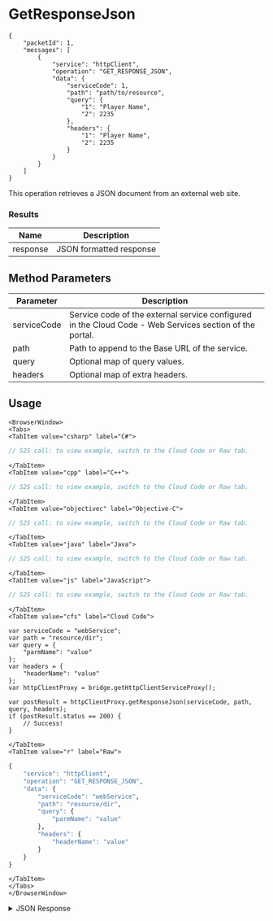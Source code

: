 # GetResponseJson

```
{
    "packetId": 1,
    "messages": [
        {
            "service": "httpClient",
            "operation": "GET_RESPONSE_JSON",
            "data": {
                "serviceCode": 1,
                "path": "path/to/resource",
                "query": {
                    "1": "Player Name",
                    "2": 2235
                },
                "headers": {
                    "1": "Player Name",
                    "2": 2235
                }
            }
        }
    ]
}
```

This operation retrieves a JSON document from an external web site.




### Results
Name | Description
--------- | -----------
response | JSON formatted response

<PartialServop service_name="httpClient" operation_name="GET_RESPONSE_JSON" />

## Method Parameters
Parameter | Description
--------- | -----------
serviceCode | Service code of the external service configured in the Cloud Code - Web Services section of the portal. 
path | Path to append to the Base URL of the service. 
query | Optional map of query values. 
headers | Optional map of extra headers. 

## Usage

```mdx-code-block
<BrowserWindow>
<Tabs>
<TabItem value="csharp" label="C#">
```

```csharp
// S2S call: to view example, switch to the Cloud Code or Raw tab.
```

```mdx-code-block
</TabItem>
<TabItem value="cpp" label="C++">
```

```cpp
// S2S call: to view example, switch to the Cloud Code or Raw tab.
```

```mdx-code-block
</TabItem>
<TabItem value="objectivec" label="Objective-C">
```

```objectivec
// S2S call: to view example, switch to the Cloud Code or Raw tab.
```

```mdx-code-block
</TabItem>
<TabItem value="java" label="Java">
```

```java
// S2S call: to view example, switch to the Cloud Code or Raw tab.
```

```mdx-code-block
</TabItem>
<TabItem value="js" label="JavaScript">
```

```javascript
// S2S call: to view example, switch to the Cloud Code or Raw tab.
```

```mdx-code-block
</TabItem>
<TabItem value="cfs" label="Cloud Code">
```

```cfscript
var serviceCode = "webService";
var path = "resource/dir";
var query = {
	"parmName": "value"
};
var headers = {
	"headerName": "value"
};
var httpClientProxy = bridge.getHttpClientServiceProxy();

var postResult = httpClientProxy.getResponseJson(serviceCode, path, query, headers);
if (postResult.status == 200) {
    // Success!
}
```

```mdx-code-block
</TabItem>
<TabItem value="r" label="Raw">
```

```r
{
	"service": "httpClient",
	"operation": "GET_RESPONSE_JSON",
	"data": {
		"serviceCode": "webService",
		"path": "resource/dir",
		"query": {
			"parmName": "value"
		},
		"headers": {
			"headerName": "value"
		}
	}
}
```

```mdx-code-block
</TabItem>
</Tabs>
</BrowserWindow>
```

<details>
<summary>JSON Response</summary>

```json
{
    "packetId": 1,
    "messageResponses": [
        {
            "status": 200,
            "data": {
                "response": {
                    "result": "Result content"
                }
            }
        }
    ]
}
```
</details>

